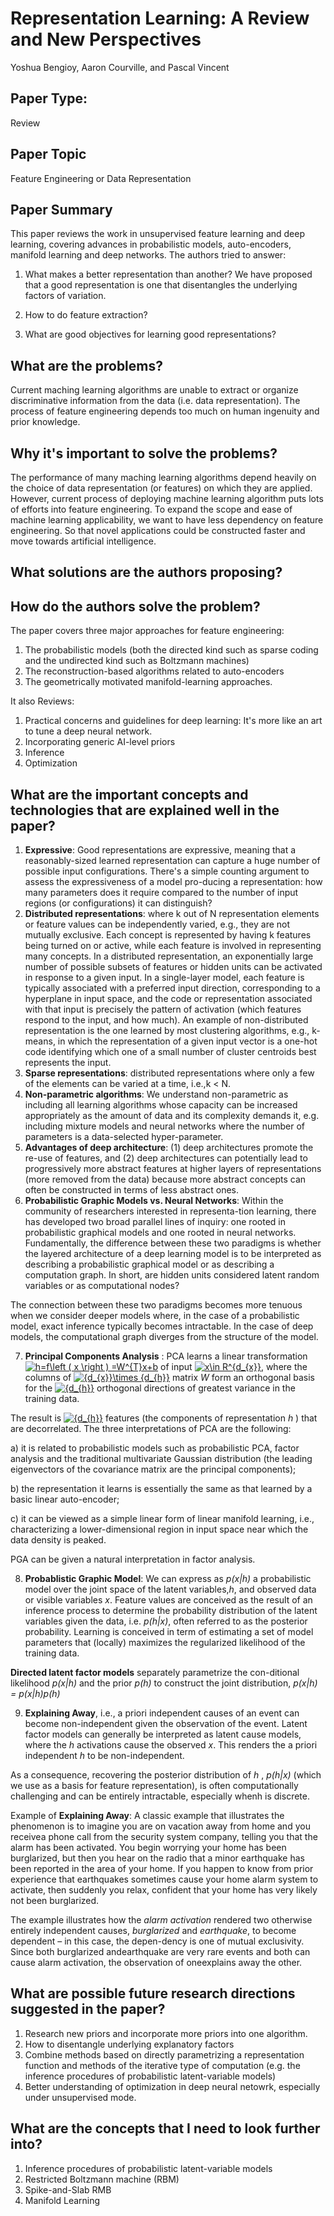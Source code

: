 
# Representation Learning: A Review and New Perspectives
Yoshua Bengioy, Aaron Courville, and Pascal Vincent

## Paper Type: 
Review

## Paper Topic
Feature Engineering or Data Representation

## Paper Summary
This paper reviews the work in unsupervised feature learning and deep learning, covering advances in probabilistic models, auto-encoders, manifold learning and deep networks.
The authors tried to answer: 
1. What makes a better representation than another?
We have proposed that a good representation is one that disentangles the underlying factors of variation.

2. How to do feature extraction?

3. What are good objectives for learning good representations? 


## What are the problems? 
Current maching learning algorithms are unable to extract or organize discriminative information from the data (i.e. data representation). The process of feature engineering depends too much on human ingenuity and prior knowledge.

## Why it's important to solve the problems? 
The performance of many maching learning algorithms depend heavily on the choice of data representation (or features) on which they are applied. However, current process of deploying machine learning algorithm puts lots of efforts into feature engineering. To expand the scope and ease of machine learning applicability, we want to have less dependency on feature engineering. So that novel applications could be constructed faster and move towards artificial intelligence. 

## What solutions are the authors proposing? 


## How do the authors solve the problem? 
The paper covers three major approaches for feature engineering: 
1. The probabilistic models (both the directed kind such as sparse coding and the undirected kind such as Boltzmann machines)
2. The reconstruction-based algorithms related to auto-encoders
3. The geometrically motivated manifold-learning approaches.

It also Reviews:
1. Practical concerns and guidelines for deep learning: It's more like an art to tune a deep neural network.
2. Incorporating generic AI-level priors
3. Inference
4. Optimization

## What are the important concepts and technologies that are explained well in the paper?
1. **Expressive**: Good representations are expressive, meaning that a reasonably-sized learned representation can capture a huge number of possible input configurations. 
There's a simple counting argument to assess the expressiveness of a model pro-ducing a representation: how many parameters does it require compared to the number of input regions (or configurations) it can distinguish?
2. **Distributed representations**: where k out of N representation elements or feature values can be independently varied, e.g., they  are not mutually exclusive. Each concept is represented by having k features being turned on or active, while each feature is involved in representing many concepts.
In a distributed representation, an exponentially large number of possible subsets of features or hidden units can be activated in  response to a given input. In a single-layer model, each feature is typically associated with a preferred input direction, corresponding  to  a  hyperplane  in  input  space,  and  the code or  representation  associated  with  that input is precisely the pattern of activation (which features respond to the input, and  how  much). 
An example of non-distributed representation is the  one  learned  by most clustering algorithms, e.g., k-means, in which  the  representation  of  a given input vector is a one-hot code identifying which one of a small number of cluster centroids best represents the input.
3. **Sparse representations**: distributed representations where only a few of the elements can be varied at a time, i.e.,k < N.
4. **Non-parametric algorithms**: We understand non-parametric as including all learning  algorithms whose capacity can be increased appropriately as the amount of data and its complexity  demands  it,  e.g.  including  mixture  models  and  neural  networks where the number of parameters is a data-selected hyper-parameter.
5. **Advantages of deep architecture**: (1) deep architectures promote the re-use of features, and (2)  deep  architectures  can  potentially  lead  to  progressively more abstract features  at  higher  layers  of  representations (more removed from the data) because more abstract concepts can often  be  constructed  in  terms  of  less  abstract  ones.
6. **Probabilistic Graphic Models vs. Neural Networks**: Within the community of researchers interested in representa-tion learning, there has developed two broad parallel lines of inquiry: one rooted in probabilistic graphical models and one rooted  in  neural  networks.  Fundamentally,  the  difference  between these two paradigms is whether the layered architecture of a deep learning model is to be interpreted as describing a probabilistic  graphical  model  or  as  describing  a  computation graph.  In  short,  are  hidden  units  considered  latent  random variables or as computational nodes? 

The connection between these two paradigms becomes more tenuous  when  we  consider  deeper  models  where,  in  the  case of  a  probabilistic  model,  exact  inference  typically  becomes intractable.  In  the  case  of  deep  models,  the  computational graph diverges from the structure of the model.

7. **Principal Components Analysis** : PCA  learns  a  linear  transformation <a href="https://www.codecogs.com/eqnedit.php?latex=h=f\left&space;(&space;x&space;\right&space;)&space;=W^{T}x&plus;b" target="_blank"><img src="https://latex.codecogs.com/gif.latex?h=f\left&space;(&space;x&space;\right&space;)&space;=W^{T}x&plus;b" title="h=f\left ( x \right ) =W^{T}x+b" /></a> of  input <a href="https://www.codecogs.com/eqnedit.php?latex=x\in&space;R^{d_{x}}" target="_blank"><img src="https://latex.codecogs.com/gif.latex?x\in&space;R^{d_{x}}" title="x\in R^{d_{x}}" /></a>,  where  the  columns  of <a href="https://www.codecogs.com/eqnedit.php?latex={d_{x}}\times&space;{d_{h}}" target="_blank"><img src="https://latex.codecogs.com/gif.latex?{d_{x}}\times&space;{d_{h}}" title="{d_{x}}\times {d_{h}}" /></a> matrix *W* form  an  orthogonal  basis  for  the <a href="https://www.codecogs.com/eqnedit.php?latex={d_{h}}" target="_blank"><img src="https://latex.codecogs.com/gif.latex?{d_{h}}" title="{d_{h}}" /></a> orthogonal directions of greatest variance in the training data.

The result is <a href="https://www.codecogs.com/eqnedit.php?latex={d_{h}}" target="_blank"><img src="https://latex.codecogs.com/gif.latex?{d_{h}}" title="{d_{h}}" /></a> features   (the components of representation *h* )   that are  decorrelated. The three  interpretations  of  PCA  are  the following:  

a)  it  is  related  to probabilistic  models such  as  probabilistic  PCA,  factor  analysis  and  the  traditional multivariate Gaussian distribution (the leading eigenvectors of the  covariance  matrix  are  the  principal  components);  

b)  the representation it learns is essentially the same as that learned by a basic linear auto-encoder;

c) it can be viewed  as  a  simple  linear  form  of  linear manifold  learning,  i.e.,  characterizing  a  lower-dimensional  region in  input  space  near  which  the  data  density  is  peaked. 

PGA can be given a natural interpretation in factor analysis. 

8. **Probablistic Graphic Model**: We  can  express  as *p(x|h)* a probabilistic model over the joint space of the latent variables,*h*, and observed data or visible variables *x*. Feature values  are  conceived  as  the  result  of  an  inference  process  to determine  the  probability  distribution  of  the  latent  variables given the data, i.e. *p(h|x)*, often referred to as the posterior probability. Learning is conceived in term of estimating a set of model parameters that (locally) maximizes the regularized likelihood  of  the  training  data. 

**Directed latent factor models** separately parametrize the con-ditional  likelihood *p(x|h)* and  the prior *p(h)* to  construct the  joint  distribution, *p(x|h) = p(x|h)p(h)*

9.  **Explaining Away**, i.e., a priori independent causes of an event can become  non-independent  given  the  observation  of  the  event.
Latent  factor  models  can  generally  be  interpreted  as  latent cause models,  where  the *h* activations  cause  the  observed *x*. This renders the a priori independent *h* to be non-independent.

As  a  consequence,  recovering  the  posterior  distribution  of *h* , *p(h|x)* (which we use as a basis for feature representation), is   often   computationally   challenging   and   can   be   entirely intractable, especially whenh is discrete.

Example of **Explaining Away**: A  classic  example  that  illustrates  the  phenomenon  is  to imagine you are on vacation away from home and you receivea phone call from the security system company, telling you that the alarm has been activated. You begin worrying your home has  been  burglarized,  but  then  you  hear  on  the  radio  that  a minor earthquake has been reported in the area of your home. If you happen to know from prior experience that earthquakes sometimes  cause  your  home  alarm  system  to  activate,  then suddenly you relax, confident that your home has very likely not been burglarized.

The example illustrates how the *alarm activation* rendered two  otherwise  entirely  independent  causes, *burglarized* and *earthquake*,  to  become  dependent  –  in  this  case,  the  depen-dency  is  one  of  mutual  exclusivity.  Since  both burglarized andearthquake are  very  rare  events  and  both  can  cause alarm  activation,  the  observation  of  oneexplains  away the other.



## What are possible future research directions suggested in the paper? 
1. Research new priors and incorporate more priors into one algorithm. 
2. How to disentangle underlying explanatory factors
3. Combine methods  based  on  directly parametrizing a representation function and methods of the iterative type of computation (e.g. the inference  procedures  of  probabilistic  latent-variable  models)
4. Better understanding of optimization in deep neural netowrk, especially under unsupervised mode.

## What are the concepts that I need to look further into? 
1. Inference procedures of probabilistic latent-variable models
2. Restricted  Boltzmann  machine  (RBM)
3. Spike-and-Slab RMB
4. Manifold Learning
